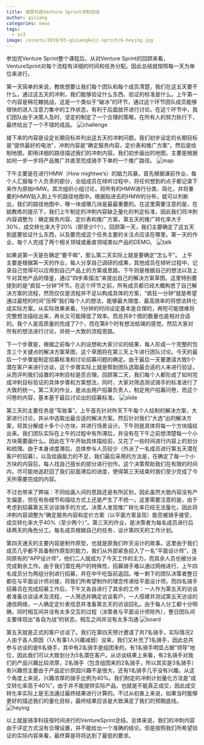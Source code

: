 ```yaml
---
title: 骑享科技Venture Sprint冲刺总结
author: qixiang
categories: news
tags:
  - vs3
image: /assets/2019/03-qixiangkeji-sprint/6-heying.jpg
---
```

参加完Venture Sprint整个课程后，从对Venture Sprint的回顾来看，VentureSprint对每个流程有详细的时间和任务分配。因此总结就按照每一天为单位来进行。

第一天简单的来说，教练想要让我们每个团队和每个成员清楚，我们在这五天要干什么，通过这五天的冲刺，我们能够验证什么东西，验证的标准是什么。上午第一个内容是棉花糖挑战，这是一个类似于“破冰”的环节，通过这个环节团队成员能够很快的进入注意力集中的工作状态，有利于后面放开进行讨论。在这个环节中，我们团队由于决策人及时、坚定的制定了一个合理的策略，在所有人的努力执行下，最终给出了一个不错的成品。
![challenge](/assets/2019/03-qixiangkeji-sprint/1-challenge.jpg)

接下来的内容是设定长期目标并列出这五天的冲刺问题。我们初步设定的长期目标是“提供最好的电池”，冲刺内容是“确定服务内容，定价表和推广方案”。然后是绘制地图，即用详细的路径描述我们的冲刺内容。我们初步画出的地图，主要是根据如何一步一步将产品推广并直至完成骑手下单的一个推广路径。
![map](/assets/2019/03-qixiangkeji-sprint/2-map.jpg)

下午主要是在进行HMW（How mightwe’s）的脑力风暴。首先根据课前作业，每个人汇报每个人负责的部分，全组成员在倾听过程中，将任何想到的点子都记录下来作为原始HMW。其次组织小组讨论，将所有的HMW进行分类、简化，并将重要的HMW贴入到上午的路径地图中。根据贴进去的HMW的分布，就可以判断出，我们的路径地图中，哪一块或哪几块是最最重要的。在这里需要注意的是，在姚教练的提示下，我们上午制定的冲刺内容缺乏量化的判定标准，因此我们将冲刺内容调整为：确定服务内容、定价表和推广方案，第五天的推广转化率大于30%，成交转化率大于20%（即至少1个）。回顾第一天，我们主要确定了这五天到底要验证什么东西，以及要完成这个任务主要的关注点应该在哪里。第一天的作业，每个人完成了两个相关领域或垂直领域类似产品的DEMO。
![talk](/assets/2019/03-qixiangkeji-sprint/3-talk.jpg)

如果说第一天是在确定“要干嘛”，那么第二天实际上就是要确定“怎么干”。
上午主要是根据第一天的作业，每人分享自己调研的成果，其他成员在倾听过程中，记录自己觉得可以应用到自己产品上的方案或思路。下午则是根据自己的想法以及上午对其他产品的借鉴，通过“四步素描法”来提出自己的解决方案草图。这里特别要提到的是“疯狂一分钟”环节。在这个环节之前，所有成员都已经大概构思了自己解决方案的流程，然而仅仅是流程并不足以构成具体的方案，“疯狂一分钟”就是希望通过最短的时间“压榨”我们每个人的想法，能够最大限度、最高效率的将想法转化成实际方案。从实际效果来看，1分钟的时间设定基本是合理的，再短可能很难将完整想法描绘出来，再长又可能降低了效率。而总共8个图的数量也是相对合适的。我个人是高质量的完成了7个，而在第8个时有想法枯竭的感觉。然后大家对所有的想法进行讨论，并统一大致的流程思路。

下一个步骤是，根据之前每个人的设想和大家讨论的结果，每人形成一个完整的包含三个关键点的解决方案草图，这个草图将在第三天上午进行团队讨论。今天的最后一个步骤是制定招募标准和讨论招募问题的确定。由于最后一天要邀请大致5个潜在客户来进行访谈，这个步骤实际上就是帮助团队选取最合适的人来进行验证，从而评判我们设置的冲刺目标是否合理。回顾第二天，我们每个人都形成了如何完成冲刺目标验证的具体步骤和方案想法，同时，大家对筛选测试骑手的标准进行了大致的统一。第二天的作业，是派出用户招募负责人，制定用户招募问卷，而这个问卷的内容，基本基于最后讨论出的招募标准。
![slide](/assets/2019/03-qixiangkeji-sprint/4-slide.jpg)

第三天的主要任务是“写故事”。上午首先针对昨天下午每个人绘制的解决方案，大家进行讨论，并从中选取出最合适的解决方案。然后针对我们“大选”出的解决方案，将其分解成十多个小方块，并进行场景设计。下午则是具体将每一个方块描绘出来。我们团队实际在上午的过程中有所滞后，并没有在下午之前想清楚每一个小方块需要画什么。因此在下午开始具体描绘前，又花了一些时间进行内容上的划分和梳理。由于本身进度滞后，总体参与人员较少（外派了一名成员进行第五天潜在客户的招募），以及绘画能力的不足，我们最后采用的方法是，在确定了每一个小方块的内容后，每人找自己擅长的部分进行创作。这个决策帮助我们在有限的时间内，尽可能地追赶回了我们前面滞后的进度，使得第三天结束时我们至少完成了今天所需要完成的内容。

不过也带来了弊端：不同绘画人间的思路还是有所区别，因此虽然大致内容没有产生偏差，但在有些细节和描绘方式上还是产生了不统一。这里需要注意的是，由于考虑到招募第五天访谈骑手的方式，决策人发现推广转化率已经无法量化，因此将冲刺内容调整为“确定服务内容和定价方案（以平面方案呈现）能否被骑手接受，成交转化率大于40%（至少两个）”。第三天的作业，是决策者为每名成员进行后续两天的角色分工。每名成员根据自己的任务，设计第四天的工作计划。

第四天通天的主要内容是制作原型，也就是原我们昨天设计的故事。这里由于我们成员几乎都不具备制作原型的能力，我们从外部紧急招入了一名“平面设计师”，连同原有的“APP设计师”，他们二人就成为了今天工作的主力，而其余人员也被分派完成剩余工作。由于我们潜在用户的特殊性，招募骑手难以通过网络进行，上午四名成员分为两组分别进行招募，并在中午吃饭前返回。唯一剩下的团队决策者整日都在与平面设计师对接，将我们所希望制作的理念传递给平面设计师。而四名骑手招募员在完成招募工作后，下午又各自进行了其余的工作：一人作为第五天的访谈者准备访谈话术及流程，一人筛选并确定访谈客户，一人搭建并测试第五天访谈的通信网络，一人确定定价表信息并准备第五天的访谈回礼。由于每人分工都十分明确，同时相互间并没有太多交互的过程（决策者与平面设计师除外），整日团队间主要体现出“各自为战”的状态，相互之间并没有太多沟通
![board](/assets/2019/03-qixiangkeji-sprint/5-board.jpg)

第五天就是正式的客户访谈了。我们在第四天预计邀请了共7名骑手，实际情况2人由于各人原因（1人有事1人兴趣减弱）没来，我们又补充了1名骑手，因此总共参与访谈的是6名骑手，其中有2名骑手是组团来的，有1名骑手明显占据“领导”地位，因此我们可以大致划分为5名潜在客户。从访谈结果上来看，有2名骑手对我们的产品兴趣比较浓厚，2名骑手（包含组团来的2名骑手，所以其实是3名骑手）有兴趣但主要由于产品定价原因兴趣不是很大，还有1名骑手几乎没有兴趣。从这个角度上来说，兴趣浓厚的骑手比例为40%。我们制定的冲刺计划量化方法是“成交转化率高于40%”，由于并不能提供实际产品，也就是不能真正成交，因此成交转化率实际上是无法通过最终结果进行计算的。不过从初衷上来说，如果当时能够更好的描述我们的量化目标，最终结果应该是大致满足了我们的预期底线。
![heying](/assets/2019/03-qixiangkeji-sprint/6-heying.jpg)

以上就是骑享科技按时间进行的VentureSprint总结。总体来说，我们的冲刺内容由于评定方式没有合理设置，并不能给出一个准确的结论。但是按照我们所希望验证的实际内容来看，最终算是将将达到了最低的要求。
